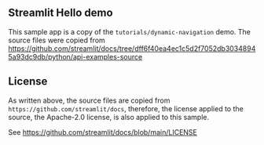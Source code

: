 ## Streamlit Hello demo

This sample app is a copy of the `tutorials/dynamic-navigation` demo.
The source files were copied from https://github.com/streamlit/docs/tree/dff6f40ea4ec1c5d2f7052db30348945a93dc9db/python/api-examples-source

## License

As written above, the source files are copied from `https://github.com/streamlit/docs`,
therefore, the license applied to the source, the Apache-2.0 license, is also applied to this sample.

See https://github.com/streamlit/docs/blob/main/LICENSE
